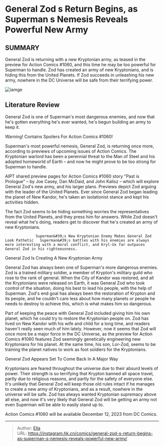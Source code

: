 # General Zod s Return Begins, as Superman s Nemesis Reveals Powerful New Army


## SUMMARY 



  General Zod is returning with a new Kryptonian army, as teased in the preview for Action Comics #1060, and this time he may be too powerful for Superman to handle.   Zod has created an army of new Kryptonians, and is hiding this from the United Planets.   If Zod succeeds in unleashing his new army, nowhere in the DC Universe will be safe from their terrifying power.  

![iamge](https://static1.srcdn.com/wordpress/wp-content/uploads/2023/10/general-zod-in-dc-comics.png)

## Literature Review

General Zod is one of Superman&#39;s most dangerous enemies, and now that he&#39;s gotten everything he&#39;s ever wanted, he&#39;s begun building an army to keep it.




Warning! Contains Spoilers For Action Comics #1060!




Superman&#39;s most powerful nemesis, General Zod, is returning once more, according to previews of upcoming issues of Action Comics. The Kryptonian warlord has been a perennial threat to the Man of Steel and his adopted homeworld of Earth – and now he might prove to be too strong for Superman to handle.

AIPT shared preview pages for Action Comics #1060 story &#34;Past is Prologue&#34; – by Joe Casey, Dan McDaid, and John Kalisz – which will explore General Zod&#39;s new army, and his larger plans. Previews depict Zod arguing with the leader of the United Planets. Ever since General Zod began leading the planet of New Kandor, he&#39;s taken an isolationist stance and kept his activities hidden.



          

The fact Zod seems to be hiding something worries the representatives from the United Planets, and they press him for answers. While Zod doesn&#39;t reveal what he&#39;s doing, readers get to discover that he&#39;s created an army of new Kryptonians. 




                  Superman&#39;s New Kryptonian Enemy Makes General Zod Look Pathetic   Superman&#39;s battles with his enemies are always more interesting with a moral conflict, and Kryl-Ux far outpaces General Zod in his righteousness.   


 General Zod Is Creating A New Kryptonian Army 
         

General Zod has always been one of Superman&#39;s more dangerous enemies. Zod is a trained military soldier, a member of Krypton&#39;s military guild who rose to the rank of general. When the City of Kandor was restored, and all the Kryptonians were released on Earth, it was General Zod who took control of the situation, doing his best to lead his people, with the help of Superman. Zod&#39;s end goal has always been the restoration of Krypton and its people, and he couldn&#39;t care less about how many planets or people he needs to destroy to achieve this, which is what makes him so dangerous.




Part of keeping the peace with General Zod included giving him his own planet, which he could try to restore the Kryptonian people on. Zod has lived on New Kandor with his wife and child for a long time, and readers haven&#39;t really seen much of him lately. However, now it seems that Zod will once more be a major force in the DC Universe, as the preview for Action Comics #1060 features Zod seemingly genetically engineering new Kryptonians for his planet. At the same time, his son, Lor-Zod, seems to be training the planet natives to work as foot soldiers for the Kryptonians.



 General Zod Appears Set To Come Back In A Major Way 


          

Kryptonians are feared throughout the universe due to their absurd levels of power. Their strength is so terrifying that Krypton banned all space travel, partly due to religious reasons, and partly for the safety of everyone else. It&#39;s unlikely that General Zod will keep those old rules intact if he manages to create a new army of Kryptonians, and as a result, nowhere in the universe will be safe. Zod has always wanted Kryptonian supremacy above all else, and now it&#39;s very likely that General Zod will be getting an army not even Superman will be able to easily stand up to.






Action Comics #1060 will be available December 12, 2023 from DC Comics.






---

> Author: [Ella](https://instagram.hk.cn/)  
> URL: https://instagram.hk.cn/comics/general-zod-s-return-begins-as-superman-s-nemesis-reveals-powerful-new-army/  

